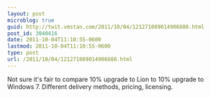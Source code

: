 ```yaml
---
layout: post
microblog: true
guid: http://twit.vmstan.com/2011/10/04/121271089014906880.html
post_id: 3040416
date: 2011-10-04T11:10:55-0600
lastmod: 2011-10-04T11:10:55-0600
type: post
url: /2011/10/04/121271089014906880.html
---
```

Not sure it's fair to compare 10% upgrade to Lion to 10% upgrade to Windows 7. Different delivery methods, pricing, licensing.
